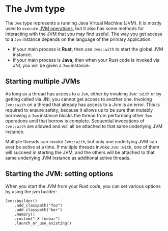 # The Jvm type

The `Jvm` type represents a running Java Virtual Machine (JVM). It is mostly used to `execute` [JVM operations], but it also has some methods for interacting with the JVM that you may find useful. The way you get access to a `Jvm` instance depends on the language of the primary application:

* If your main process is **Rust**, then use `Jvm::with` to start the global JVM instance.
* If your main process is **Java**, then when your Rust code is invoked via JNI, you will be given a `Jvm` instance.

[JVM operations]: ./jvm_operations.md

## Starting multiple JVMs

As long as a thread has access to a `Jvm`, either by invoking `Jvm::with` or by getting called via JNI, you cannot get access to another one. Invoking `Jvm::with` on a thread that already has access to a Jvm is an error. This is required to ensure safety, because it allows us to be sure that mutably borrowing a `Jvm` instance blocks the thread from performing other `Jvm` operations until that borrow is complete. Sequential invocations of `Jvm::with` are allowed and will all be attached to that same underlying JVM instance.

Multiple threads can invoke `Jvm::with`, but only one underlying JVM can ever be active at a time. If multiple threads invoke `Jvm::with`, one of them will succeed in starting the JVM, and the others will be attached to that same underlying JVM instance as additional active threads.

## Starting the JVM: setting options

When you start the JVM from your Rust code, you can set various options by using the jvm builder:

```rust,ignore
Jvm::builder()
    .add_classpath("foo")
    .add_classpath("bar")
    .memory()
    .custom("-X foobar")
    .launch_or_use_existing()
```

